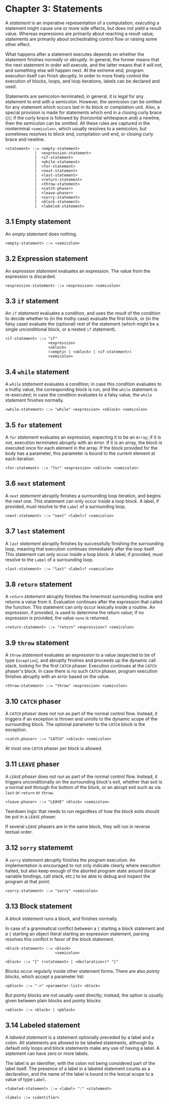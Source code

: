 # Chapter 3: Statements

A _statement_ is an imperative representation of a computation; _executing_
a statement might cause one or more side effects, but does not yield a result
value. Whereas expressions are primarily about reaching a result value,
statements are primarily about orchestrating control flow or raising some
other effect.

What happens after a statement executes depends on whether the statement
finishes _normally_ or _abruptly_. In general, the former means that the
next statement in order will execute, and the latter means that it will not,
and something else will happen next. At the extreme end, program execution
itself can finish abruptly. In order to more finely control the execution of
blocks, loops, and loop iterations, labels can be declared and used.

Statements are semicolon-terminated; in general, it is legal for any statement
to end with a semicolon. However, the semicolon can be omitted for any
statement which occurs last in its block or compilation unit. Also, a special
provision is made for statements which end in a closing curly brace (`}`); if
the curly brace is followed by (horizontal whitespace and) a newline, then the
semicolon can be omitted. All these rules are captured in the nonterminal
`<semicolon>`, which usually resolves to a semicolon, but sometimes resolves
to block end, compilation unit end, or closing curly brace and newline.

```
<statement> ::= <empty-statement>
             |  <expression-statement>
             |  <if-statement>
             |  <while-statement>
             |  <for-statement>
             |  <next-statement>
             |  <last-statement>
             |  <return-statement>
             |  <throw-statement>
             |  <catch-phaser>
             |  <leave-phaser>
             |  <sorry-statement>
             |  <block-statement>
             |  <labeled-statement>
```

## 3.1 Empty statement

An _empty statement_ does nothing.

```
<empty-statement> ::= <semicolon>
```

## 3.2 Expression statement

An _expression statement_ evaluates an expression. The value from the
expression is discarded.

```
<expression-statement> ::= <expression> <semicolon>
```

## 3.3 `if` statement

An _`if` statement_ evaluates a condition, and uses the result of the condition
to decide whether to (in the truthy case) evaluate the first block, or (in the
falsy case) evaluate the (optional) rest of the statement (which might be a
single unconditional block, or a nested `if` statement).

```
<if-statement> ::= "if"
                   <expression>
                   <xblock>
                   (<empty> | <xblock> | <if-statement>)
                   <semicolon>
```

## 3.4 `while` statement

A _`while` statement_ evaluates a condition; in case this condition evaluates
to a truthy value, the corresponding block is run, and the `while` statement
is re-executed; in case the condition evaluates to a falsy value, the `while`
statement finishes normally.

```
<while-statement> ::= "while" <expression> <xblock> <semicolon>
```

## 3.5 `for` statement

A _`for` statement_ evaluates an expression, expecting it to be an `Array`;
if it is not, execution terminates abruptly with an error. If it is an
array, the block is executed once for each element in the array. If the block
provided for the body has a parameter, this parameter is bound to the current
element at each iteration.

```
<for-statement> ::= "for" <expression> <xblock> <semicolon>
```

## 3.6 `next` statement

A _`next` statement_ abruptly finishes a surrounding loop iteration, and begins
the next one. This statement can only occur inside a loop block. A label, if
provided, must resolve to the `Label` of a surrounding loop.

```
<next-statement> ::= "next" <label>? <semicolon>
```

## 3.7 `last` statement

A _`last` statement_ abruptly finishes by successfully finishing the
surrounding loop, meaning that execution continues immediately after the loop
itself. This statement can only occur inside a loop block. A label, if
provided, must resolve to the `Label` of a surrounding loop.

```
<last-statement> ::= "last" <label>? <semicolon>
```

## 3.8 `return` statement

A _`return` statement_ abruptly finishes the innermost surrounding routine and
returns a value from it. Evaluation continues after the expression that called
the function. This statement can only occur lexically inside a routine. An
expression, if provided, is used to determine the return value; if no
expression is provided, the value `none` is returned.

```
<return-statement> ::= "return" <expression>? <semicolon>
```

## 3.9 `throw` statement

A _`throw` statement_ evaluates an expression to a value (expected to be of
type `Exception`), and abruptly finishes and proceeds up the dynamic call
stack, looking for the first `CATCH` phaser. Execution continues at the `CATCH`
phaser's block. In case there is no such `CATCH` phaser, program execution
finishes abruptly with an error based on the value.

```
<throw-statement> ::= "throw" <expression> <semicolon>
```

## 3.10 `CATCH` phaser

A _`CATCH` phaser_ does not run as part of the normal control flow. Instead, it
triggers if an exception is thrown and unrolls to the dynamic scope of the
surrounding block. The optional parameter to the `CATCH` block is the
exception.

```
<catch-phaser> ::= "CATCH" <xblock> <semicolon>
```

At most one `CATCH` phaser per block is allowed.

## 3.11 `LEAVE` phaser

A _`LEAVE` phaser_ does not run as part of the normal control flow. Instead, it
triggers unconditionally on the surrounding block's exit, whether that exit is
a normal exit through the bottom of the block, or an abrupt exit such as via
`last` or `return` or `throw`.

```
<leave-phaser> ::= "LEAVE" <block> <semicolon>
```

Teardown logic that needs to run regardless of how the block exits should be
put in a `LEAVE` phaser.

If several `LEAVE` phasers are in the same block, they will run in reverse
textual order.

## 3.12 `sorry` statememt

A _`sorry` statement_ abruptly finishes the program execution. An
implementation is encouraged to not only indicate clearly where execution
halted, but also keep enough of the aborted program state around (local
variable bindings, call stack, etc.) to be able to debug and inspect the
program at that point.

```
<sorry-statement> ::= "sorry" <semicolon>
```

## 3.13 Block statement

A _block statement_ runs a block, and finishes normally.

In case of a grammatical conflict between a `{` starting a block statement and
a `{` starting an object literal starting an expression statement, parsing
resolves this conflict in favor of the block statement.

```
<block-statement> ::= <block>
                      <semicolon>

<block> ::= "{" (<statement> | <declaration>)* "}"
```

Blocks occur regularly inside other statement forms. There are also _pointy
blocks_, which accept a parameter list:

```
<pblock> ::= "->" <parameter-list> <block>
```

But pointy blocks are not usually used directly; instead, the option is usually
given between plain blocks and pointy blocks:

```
<xblock> ::= <block> | <pblock>
```

## 3.14 Labeled statement

A _labeled statement_ is a statement optionally preceded by a label and a
colon. All statements are allowed to be labeled statements, although by
default only loops and block statements make any use of having a label.
A statement can have zero or more labels.

The label is an identifier, with the colon not being considered part of the
label itself. The presence of a label in a labeled statement counts as a
declaration, and the name of the label is bound in the lexical scope to a
value of type `Label`.

```
<labeled-statement> ::= <label> ":" <statement>

<label> ::= <identifier>
```

